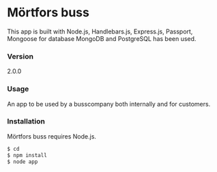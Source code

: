 # Mörtfors buss

This app is built with Node.js, Handlebars.js, Express.js, Passport, Mongoose for database MongoDB and PostgreSQL has been used.


### Version
2.0.0

### Usage

An app to be used by a busscompany both internally and for customers.

### Installation

Mörtfors buss requires Node.js.

```sh
$ cd 
$ npm install
$ node app
```

